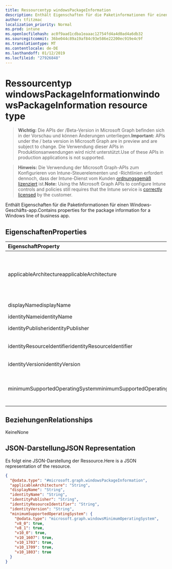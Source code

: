 ```yaml
---
title: Ressourcentyp windowsPackageInformation
description: Enthält Eigenschaften für die Paketinformationen für einen Windows-Geschäfts-app.
author: tfitzmac
localization_priority: Normal
ms.prod: intune
ms.openlocfilehash: ac0f9aad1cdba1eaaac12754fd4a4d0ad4a6db32
ms.sourcegitcommit: 36be044c89a19af84c93e586e22200ec919e4c9f
ms.translationtype: MT
ms.contentlocale: de-DE
ms.lasthandoff: 01/12/2019
ms.locfileid: "27926848"
---
```

# <a name="windowspackageinformation-resource-type"></a><span data-ttu-id="b9229-103">Ressourcentyp windowsPackageInformation</span><span class="sxs-lookup"><span data-stu-id="b9229-103">windowsPackageInformation resource type</span></span>

> <span data-ttu-id="b9229-104">**Wichtig:** Die APIs der /Beta-Version in Microsoft Graph befinden sich in der Vorschau und können Änderungen unterliegen.</span><span class="sxs-lookup"><span data-stu-id="b9229-104">**Important:** APIs under the / beta version in Microsoft Graph are in preview and are subject to change.</span></span> <span data-ttu-id="b9229-105">Die Verwendung dieser APIs in Produktionsanwendungen wird nicht unterstützt.</span><span class="sxs-lookup"><span data-stu-id="b9229-105">Use of these APIs in production applications is not supported.</span></span>

> <span data-ttu-id="b9229-106">**Hinweis:** Die Verwendung der Microsoft Graph-APIs zum Konfigurieren von Intune-Steuerelementen und -Richtlinien erfordert dennoch, dass der Intune-Dienst vom Kunden [ordnungsgemäß lizenziert](https://go.microsoft.com/fwlink/?linkid=839381) ist.</span><span class="sxs-lookup"><span data-stu-id="b9229-106">**Note:** Using the Microsoft Graph APIs to configure Intune controls and policies still requires that the Intune service is [correctly licensed](https://go.microsoft.com/fwlink/?linkid=839381) by the customer.</span></span>

<span data-ttu-id="b9229-107">Enthält Eigenschaften für die Paketinformationen für einen Windows-Geschäfts-app.</span><span class="sxs-lookup"><span data-stu-id="b9229-107">Contains properties for the package information for a Windows line of business app.</span></span>
## <a name="properties"></a><span data-ttu-id="b9229-108">Eigenschaften</span><span class="sxs-lookup"><span data-stu-id="b9229-108">Properties</span></span>
|<span data-ttu-id="b9229-109">Eigenschaft</span><span class="sxs-lookup"><span data-stu-id="b9229-109">Property</span></span>|<span data-ttu-id="b9229-110">Typ</span><span class="sxs-lookup"><span data-stu-id="b9229-110">Type</span></span>|<span data-ttu-id="b9229-111">Beschreibung</span><span class="sxs-lookup"><span data-stu-id="b9229-111">Description</span></span>|
|:---|:---|:---|
|<span data-ttu-id="b9229-112">applicableArchitecture</span><span class="sxs-lookup"><span data-stu-id="b9229-112">applicableArchitecture</span></span>|[<span data-ttu-id="b9229-113">windowsArchitecture</span><span class="sxs-lookup"><span data-stu-id="b9229-113">windowsArchitecture</span></span>](../resources/intune-apps-windowsarchitecture.md)|<span data-ttu-id="b9229-114">Die Windows-Architektur für die diese app ausgeführt werden kann.</span><span class="sxs-lookup"><span data-stu-id="b9229-114">The Windows architecture for which this app can run on.</span></span> <span data-ttu-id="b9229-115">Mögliche Werte sind: `none`, `x86`, `x64`, `arm` und `neutral`.</span><span class="sxs-lookup"><span data-stu-id="b9229-115">Possible values are: `none`, `x86`, `x64`, `arm`, `neutral`.</span></span>|
|<span data-ttu-id="b9229-116">displayName</span><span class="sxs-lookup"><span data-stu-id="b9229-116">displayName</span></span>|<span data-ttu-id="b9229-117">Zeichenfolge</span><span class="sxs-lookup"><span data-stu-id="b9229-117">String</span></span>|<span data-ttu-id="b9229-118">Der Anzeigename.</span><span class="sxs-lookup"><span data-stu-id="b9229-118">The Display Name.</span></span>|
|<span data-ttu-id="b9229-119">identityName</span><span class="sxs-lookup"><span data-stu-id="b9229-119">identityName</span></span>|<span data-ttu-id="b9229-120">Zeichenfolge</span><span class="sxs-lookup"><span data-stu-id="b9229-120">String</span></span>|<span data-ttu-id="b9229-121">Identitätsname</span><span class="sxs-lookup"><span data-stu-id="b9229-121">The Identity Name.</span></span>|
|<span data-ttu-id="b9229-122">identityPublisher</span><span class="sxs-lookup"><span data-stu-id="b9229-122">identityPublisher</span></span>|<span data-ttu-id="b9229-123">Zeichenfolge</span><span class="sxs-lookup"><span data-stu-id="b9229-123">String</span></span>|<span data-ttu-id="b9229-124">Der Identity-Herausgeber.</span><span class="sxs-lookup"><span data-stu-id="b9229-124">The Identity Publisher.</span></span>|
|<span data-ttu-id="b9229-125">identityResourceIdentifier</span><span class="sxs-lookup"><span data-stu-id="b9229-125">identityResourceIdentifier</span></span>|<span data-ttu-id="b9229-126">Zeichenfolge</span><span class="sxs-lookup"><span data-stu-id="b9229-126">String</span></span>|<span data-ttu-id="b9229-127">Der Identitätsressourcenbezeichner.</span><span class="sxs-lookup"><span data-stu-id="b9229-127">The Identity Resource Identifier.</span></span>|
|<span data-ttu-id="b9229-128">identityVersion</span><span class="sxs-lookup"><span data-stu-id="b9229-128">identityVersion</span></span>|<span data-ttu-id="b9229-129">Zeichenfolge</span><span class="sxs-lookup"><span data-stu-id="b9229-129">String</span></span>|<span data-ttu-id="b9229-130">Die Identität-Version.</span><span class="sxs-lookup"><span data-stu-id="b9229-130">The Identity Version.</span></span>|
|<span data-ttu-id="b9229-131">minimumSupportedOperatingSystem</span><span class="sxs-lookup"><span data-stu-id="b9229-131">minimumSupportedOperatingSystem</span></span>|[<span data-ttu-id="b9229-132">windowsMinimumOperatingSystem</span><span class="sxs-lookup"><span data-stu-id="b9229-132">windowsMinimumOperatingSystem</span></span>](../resources/intune-apps-windowsminimumoperatingsystem.md)|<span data-ttu-id="b9229-133">Der Wert für die Mindestversion des verwendbaren Betriebssystems.</span><span class="sxs-lookup"><span data-stu-id="b9229-133">The value for the minimum applicable operating system.</span></span>|

## <a name="relationships"></a><span data-ttu-id="b9229-134">Beziehungen</span><span class="sxs-lookup"><span data-stu-id="b9229-134">Relationships</span></span>
<span data-ttu-id="b9229-135">Keine</span><span class="sxs-lookup"><span data-stu-id="b9229-135">None</span></span>
## <a name="json-representation"></a><span data-ttu-id="b9229-136">JSON-Darstellung</span><span class="sxs-lookup"><span data-stu-id="b9229-136">JSON Representation</span></span>
<span data-ttu-id="b9229-137">Es folgt eine JSON-Darstellung der Ressource.</span><span class="sxs-lookup"><span data-stu-id="b9229-137">Here is a JSON representation of the resource.</span></span>
<!-- {
  "blockType": "resource",
  "@odata.type": "microsoft.graph.windowsPackageInformation"
}
-->
``` json
{
  "@odata.type": "#microsoft.graph.windowsPackageInformation",
  "applicableArchitecture": "String",
  "displayName": "String",
  "identityName": "String",
  "identityPublisher": "String",
  "identityResourceIdentifier": "String",
  "identityVersion": "String",
  "minimumSupportedOperatingSystem": {
    "@odata.type": "microsoft.graph.windowsMinimumOperatingSystem",
    "v8_0": true,
    "v8_1": true,
    "v10_0": true,
    "v10_1607": true,
    "v10_1703": true,
    "v10_1709": true,
    "v10_1803": true
  }
}
```





